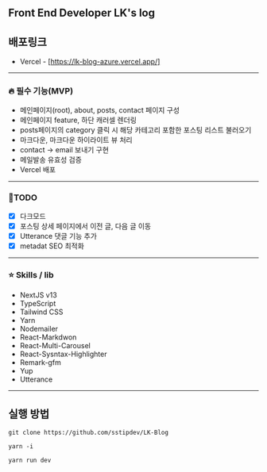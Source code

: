 ## Front End Developer LK's log

## 배포링크

- Vercel - [https://lk-blog-azure.vercel.app/]

---

### 🔥 필수 기능(MVP)

- 메인페이지(root), about, posts, contact 페이지 구성
- 메인페이지 feature, 하단 캐러셀 렌더링
- posts페이지의 category 클릭 시 해당 카테고리 포함한 포스팅 리스트 불러오기
- 마크다운, 마크다운 하이라이트 뷰 처리
- contact → email 보내기 구현
- 메일발송 유효성 검증
- Vercel 배포

---

### 📅TODO

- [x] 다크모드
- [x] 포스팅 상세 페이지에서 이전 글, 다음 글 이동
- [x] Utterance 댓글 기능 추가
- [x] metadat SEO 최적화

---

### ⭐️ Skills / lib

- NextJS v13
- TypeScript
- Tailwind CSS
- Yarn
- Nodemailer
- React-Markdwon
- React-Multi-Carousel
- React-Sysntax-Highlighter
- Remark-gfm
- Yup
- Utterance

---

## 실행 방법

```
git clone https://github.com/sstipdev/LK-Blog

yarn -i

yarn run dev
```
